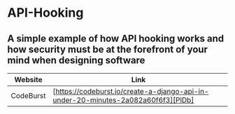 # API-Hooking

## A simple example of how API hooking works and how security must be at the forefront of your mind when designing software

| Website | Link |
| ------ | ------ |
| CodeBurst | [https://codeburst.io/create-a-django-api-in-under-20-minutes-2a082a60f6f3][PlDb] |

